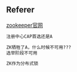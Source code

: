 ## Referer

[zookeeper官网](https://zookeeper.apache.org/)


```markdown
注册中心CAP首选还是A

ZK牺牲了A，什么时候不可用???
选举阶段不可用

ZK作为分布式锁

```
